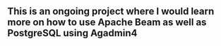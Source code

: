 ## This is an ongoing project where I would learn more on how to use Apache Beam as well as PostgreSQL using Agadmin4


